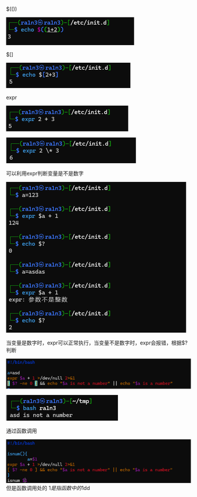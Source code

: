 $(())

![image-20250315200144265](assets/image-20250315200144265.png)



$[]

![image-20250315200303747](assets/image-20250315200303747.png)



expr

![image-20250315200322362](assets/image-20250315200322362.png)

![image-20250315200336778](assets/image-20250315200336778.png)





可以利用expr判断变量是不是数字

![image-20250315200727544](assets/image-20250315200727544.png)

当变量是数字时，expr可以正常执行，当变量不是数字时，expr会报错，根据$?判断

![image-20250315201028835](assets/image-20250315201028835.png)

![image-20250315201038640](assets/image-20250315201038640.png)



通过函数调用

![image-20250315201718997](assets/image-20250315201718997.png)但是函数调用处的 $1 是指函数中的$1dd

